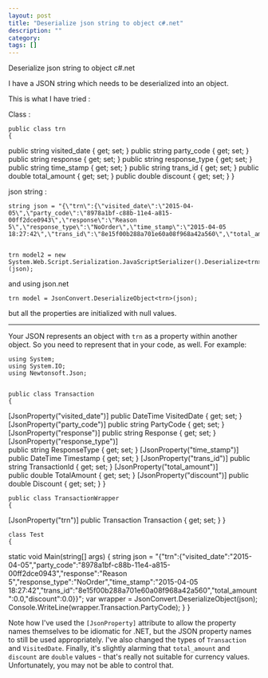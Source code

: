 ```yaml
---
layout: post
title: "Deserialize json string to object c#.net"
description: ""
category:
tags: []
---
```


Deserialize json string to object c#.net


I have a JSON string which needs to be deserialized into an object.

This is what I have tried :

Class :

    public class trn
    {
  public string visited_date { get; set; }
  public string party_code { get; set; }
  public string response { get; set; }
  public string response_type { get; set; }
  public string time_stamp { get; set; }
  public string trans_id { get; set; }
  public double total_amount { get; set; }
  public double discount { get; set; }
    }

json string :

    string json = "{\"trn\":{\"visited_date\":\"2015-04-05\",\"party_code\":\"8978a1bf-c88b-11e4-a815-00ff2dce0943\",\"response\":\"Reason 5\",\"response_type\":\"NoOrder\",\"time_stamp\":\"2015-04-05 18:27:42\",\"trans_id\":\"8e15f00b288a701e60a08f968a42a560\",\"total_amount\":0.0,\"discount\":0.0}}";
    
    
    trn model2 = new System.Web.Script.Serialization.JavaScriptSerializer().Deserialize<trn>(json);

and using json.net

    trn model = JsonConvert.DeserializeObject<trn>(json);

but all the properties are initialized with null values.


--------------------------------------- 
Your JSON represents an object with `trn` as a property within another object. So you need to represent that in your code, as well. For example:

    using System;
    using System.IO;
    using Newtonsoft.Json;
    
    
    public class Transaction
    {
  [JsonProperty("visited_date")]
  public DateTime VisitedDate { get; set; }
  [JsonProperty("party_code")]
  public string PartyCode { get; set; }
  [JsonProperty("response")]
  public string Response { get; set; }
  [JsonProperty("response_type")]    
  public string ResponseType { get; set; }
  [JsonProperty("time_stamp")]
  public DateTime Timestamp { get; set; }
  [JsonProperty("trans_id")]
  public string TransactionId { get; set; }
  [JsonProperty("total_amount")]    
  public double TotalAmount { get; set; }
  [JsonProperty("discount")]
  public double Discount { get; set; }
    }
    
    
    public class TransactionWrapper
    {
  [JsonProperty("trn")]
  public Transaction Transaction { get; set; }
    }
    
    
    class Test
    {
  static void Main(string[] args)
  {
      string json = "{\"trn\":{\"visited_date\":\"2015-04-05\",\"party_code\":\"8978a1bf-c88b-11e4-a815-00ff2dce0943\",\"response\":\"Reason 5\",\"response_type\":\"NoOrder\",\"time_stamp\":\"2015-04-05 18:27:42\",\"trans_id\":\"8e15f00b288a701e60a08f968a42a560\",\"total_amount\":0.0,\"discount\":0.0}}";
      var wrapper = JsonConvert.DeserializeObject<TransactionWrapper>(json);
      Console.WriteLine(wrapper.Transaction.PartyCode);
  }
    }

Note how I've used the `[JsonProperty]` attribute to allow the property names themselves to be idiomatic for .NET, but the JSON property names to still be used appropriately. I've also changed the types of `Transaction` and `VisitedDate`. Finally, it's slightly alarming that `total_amount` and `discount` are `double` values - that's really not suitable for currency values. Unfortunately, you may not be able to control that.


